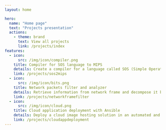 ```yaml
---
layout: home

hero:
  name: "Home page"
  text: "Projects presentation"
  actions:
    - theme: brand
      text: View all projects
      link: /projects/index
features:
  - icon: 
      src: /img/icon/compiler.png
    title: Compiler for SOS language to MIPS
    details: Create a compiler for a language called SOS (Simple Operating System) to MIPS assembly language
    link: /projects/sos2mips
  - icon: 
      src: /img/icon/bits.png
    title: Network packets filter and analyzer 
    details: Retrieve information from network frame and decompose it by layers and protocols (Ethernet, IP, TCP, UDP, DNS, HTTP...)
    link: /projects/networkframefilter
  - icon:
      src: /img/icon/cloud.png
    title: Cloud application deployment with Ansible
    details: Deploy a cloud image hosting solution in an automated and resilient approach
    link: /projects/cloudappdeployment
---
```


